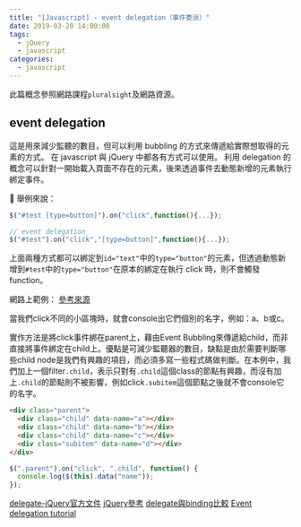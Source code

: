 ```yaml
---
title: "[Javascript] - event delegation（事件委派）"
date: 2019-03-20 14:00:00
tags:
  - jQuery
  - javascript
categories:
  - javascript
---
```

此篇概念參照網路課程`pluralsight`及網路資源。

## event delegation

這是用來減少監聽的數目，但可以利用 bubbling 的方式來傳遞給實際想取得的元素的方式。
在 javascript 與 jQuery 中都各有方式可以使用。
利用 delegation 的概念可以針對一開始載入頁面不存在的元素，後來透過事件去動態新增的元素執行綁定事件。

 舉例來說：

```js
$("#test [type=button]").on("click",function(){...});
```

```js
// event delegation
$("#test").on("click","[type=button]",function(){...});
```

上面兩種方式都可以綁定到`id="text"`中的`type="button"`的元素，但透過動態新增到`#test`中的`type="button"`在原本的綁定在執行 click 時，則不會觸發 function。

網路上範例：
[參考來源](http://cythilya.blogspot.com/2015/07/javascript-event-delegation.html)

當我們click不同的小區塊時，就會console出它們個別的名字，例如：a、b或c。

實作方法是將click事件綁在parent上，藉由Event Bubbling來傳遞給child，而非直接將事件綁定在child上。優點是可減少監聽器的數目，缺點是由於需要判斷哪些child node是我們有興趣的項目，而必須多寫一些程式碼做判斷。在本例中，我們加上一個filter`.child`，表示只對有`.child`這個class的節點有興趣，而沒有加上`.child`的節點則不被影響，例如click`.subitem`這個節點之後就不會console它的名字。


```html
<div class="parent">
  <div class="child" data-name="a"></div>
  <div class="child" data-name="b"></div>
  <div class="child" data-name="c"></div>
  <div class="subitem" data-name="d"></div>
</div>
```

```js
$(".parent").on("click", ".child", function() {
  console.log($(this).data("name"));
});
```

[delegate-jQuery官方文件](http://api.jquery.com/delegate/)
[jQuery參考](https://harttle.land/2015/06/26/jquery-event.html)
[delegate與binding比較](https://ithelp.ithome.com.tw/articles/10120565)
[Event delegation tutorial](http://javascript.info/event-delegation)